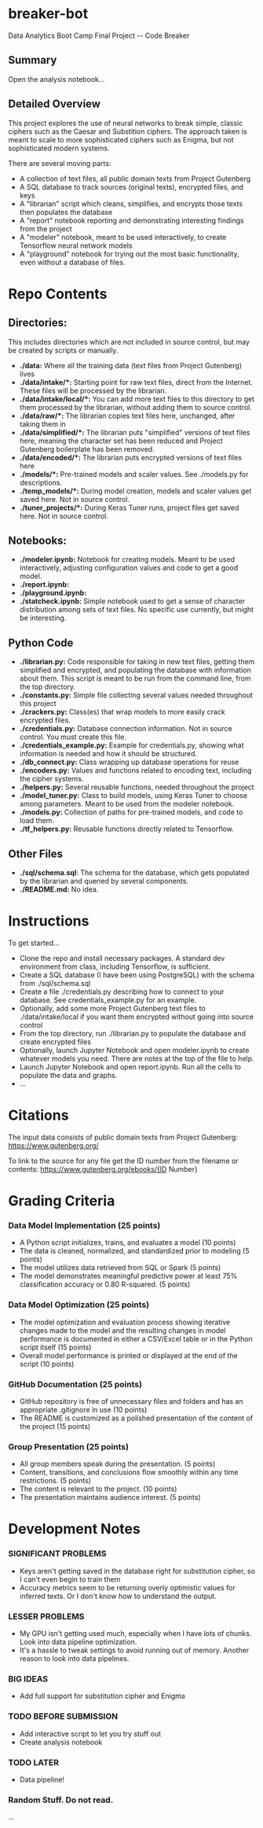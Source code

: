 # breaker-bot
Data Analytics Boot Camp Final Project -- Code Breaker

## Summary
Open the analysis notebook...

## Detailed Overview

This project explores the use of neural networks to break simple, classic ciphers such as the Caesar and Substition ciphers. The approach taken is meant to scale to more sophisticated ciphers such as Enigma, but not sophisticated modern systems.

There are several moving parts:
* A collection of text files, all public domain texts from Project Gutenberg
* A SQL database to track sources (original texts), encrypted files, and keys
* A "librarian" script which cleans, simplifies, and encrypts those texts then populates the database
* A "report" notebook reporting and demonstrating interesting findings from the project
* A "modeler" notebook, meant to be used interactively, to create Tensorflow neural network models
* A "playground" notebook for trying out the most basic functionality, even without a database of files.

# Repo Contents

## Directories:
This includes directories which are not included in source control, but may be created by scripts or manually.
* **./data:** Where all the training data (text files from Project Gutenberg) lives
* **./data/intake/*:** Starting point for raw text files, direct from the Internet. These files will be processed by the librarian.
* **./data/intake/local/*:** You can add more text files to this directory to get them processed by the librarian, without adding them to source control.
* **./data/raw/*:** The librarian copies text files here, unchanged, after taking them in
* **./data/simplified/*:** The librarian puts "simplified" versions of text files here, meaning the character set has been reduced and Project Gutenberg boilerplate has been removed.
* **./data/encoded/*:** The librarian puts encrypted versions of text files here
* **./models/*:** Pre-trained models and scaler values. See ./models.py for descriptions.
* **./temp_models/*:** During model creation, models and scaler values get saved here. Not in source control.
* **./tuner_projects/*:** During Keras Tuner runs, project files get saved here. Not in source control.

## Notebooks:
* **./modeler.ipynb:** Notebook for creating models. Meant to be used interactively, adjusting configuration values and code to get a good model.
* **./report.ipynb:** 
* **./playground.ipynb:** 
* **./statcheck.ipynb:** Simple notebook used to get a sense of character distribution among sets of text files. No specific use currently, but might be interesting.

## Python Code
* **./librarian.py:** Code responsible for taking in new text files, getting them simplified and encrypted, and populating the database with information about them. This script is meant to be run from the command line, from the top directory.
* **./constants.py:** Simple file collecting several values needed throughout this project
* **./crackers.py:** Class(es) that wrap models to more easily crack encrypted files.
* **./credentials.py:** Database connection information. Not in source control. You must create this file.
* **./credentials_example.py:** Example for credentials.py, showing what information is needed and how it should be structured.
* **./db_connect.py:** Class wrapping up database operations for reuse
* **./encoders.py:** Values and functions related to encoding text, including the cipher systems.
* **./helpers.py:** Several reusable functions, needed throughout the project
* **./model_tuner.py:** Class to build models, using Keras Tuner to choose among parameters. Meant to be used from the modeler notebook.
* **./models.py:** Collection of paths for pre-trained models, and code to load them.
* **./tf_helpers.py:** Reusable functions directly related to Tensorflow.

## Other Files
* **./sql/schema.sql**: The schema for the database, which gets populated by the librarian and queried by several components.
* **./README.md:** No idea.

# Instructions

To get started...
* Clone the repo and install necessary packages. A standard dev environment from class, including Tensorflow, is sufficient.
* Create a SQL database (I have been using PostgreSQL) with the schema from ./sql/schema.sql
* Create a file ./credentials.py describing how to connect to your database. See credentials_example.py for an example.
* Optionally, add some more Project Gutenberg text files to ./data/intake/local if you want them encrypted without going into source control
* From the top directory, run ./librarian.py to populate the database and create encrypted files
* Optionally, launch Jupyter Notebook and open modeler.ipynb to create whatever models you need. There are notes at the top of the file to help.
* Launch Jupyter Notebook and open report.ipynb. Run all the cells to populate the data and graphs.
* ...

# Citations
The input data consists of public domain texts from Project Gutenberg: https://www.gutenberg.org/

To link to the source for any file get the ID number from the filename or contents: https://www.gutenberg.org/ebooks/{ID Number}

# Grading Criteria

### Data Model Implementation (25 points)
* A Python script initializes, trains, and evaluates a model (10 points)
* The data is cleaned, normalized, and standardized prior to modeling (5 points)
* The model utilizes data retrieved from SQL or Spark (5 points)
* The model demonstrates meaningful predictive power at least 75% classification accuracy or 0.80 R-squared. (5 points)

### Data Model Optimization (25 points)
* The model optimization and evaluation process showing iterative changes made to the model and the resulting changes in model performance is documented in either a CSV/Excel table or in the Python script itself (15 points)
* Overall model performance is printed or displayed at the end of the script (10 points)

### GitHub Documentation (25 points)
* GitHub repository is free of unnecessary files and folders and has an appropriate .gitignore in use (10 points)
* The README is customized as a polished presentation of the content of the project (15 points)

### Group Presentation (25 points)
* All group members speak during the presentation. (5 points)
* Content, transitions, and conclusions flow smoothly within any time restrictions. (5 points)
* The content is relevant to the project. (10 points)
* The presentation maintains audience interest. (5 points)


# Development Notes

### SIGNIFICANT PROBLEMS
* Keys aren't getting saved in the database right for substitution cipher, so I can't even begin to train them
* Accuracy metrics seem to be returning overly optimistic values for inferred texts. Or I don't know how to understand the output.

### LESSER PROBLEMS
* My GPU isn't getting used much, especially when I have lots of chunks. Look into data pipeline optimization.
* It's a hassle to tweak settings to avoid running out of memory. Another reason to look into data pipelines.

### BIG IDEAS
* Add full support for substitution cipher and Enigma

### TODO BEFORE SUBMISSION
* Add interactive script to let you try stuff out
* Create analysis notebook

### TODO LATER
* Data pipeline!

### Random Stuff. Do not read.

...